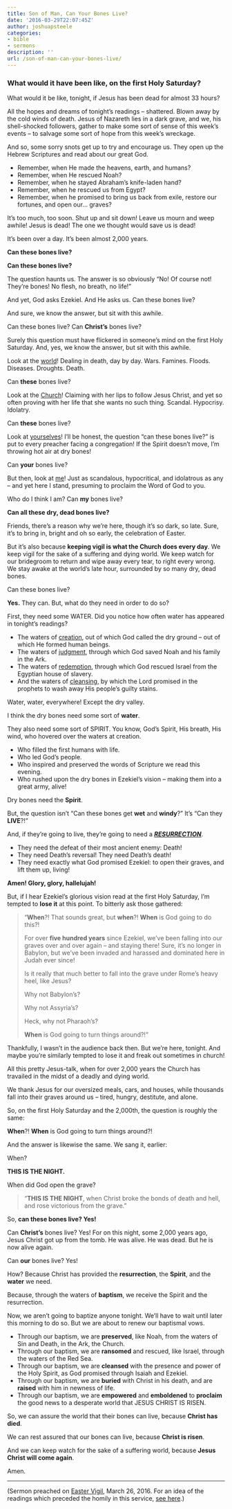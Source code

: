 ```yaml
---
title: Son of Man, Can Your Bones Live?
date: '2016-03-29T22:07:45Z'
author: joshuapsteele
categories:
- bible
- sermons
description: ''
url: /son-of-man-can-your-bones-live/
---
```

### **What would it have been like, on the first Holy Saturday?**

What would it be like, tonight, if Jesus has been dead for almost 33 hours?

All the hopes and dreams of tonight’s readings – shattered. Blown away by the cold winds of death. Jesus of Nazareth lies in a dark grave, and we, his shell-shocked followers, gather to make some sort of sense of this week’s events – to salvage some sort of hope from this week’s wreckage.

And so, some sorry snots get up to try and encourage us. They open up the Hebrew Scriptures and read about our great God.

- Remember, when He made the heavens, earth, and humans?
- Remember, when He rescued Noah?
- Remember, when he stayed Abraham’s knife-laden hand?
- Remember, when he rescued us from Egypt?
- Remember, when he promised to bring us back from exile, restore our fortunes, and open our… graves?

It’s too much, too soon. Shut up and sit down! Leave us mourn and weep awhile! Jesus is dead! The one we thought would save us is dead!

It’s been over a day. It’s been almost 2,000 years.

**Can these bones live?**

**Can these bones live?**

The question haunts us. The answer is so obviously “No! Of course not! They’re bones! No flesh, no breath, no life!”

And yet, God asks Ezekiel. And He asks us. Can these bones live?

And sure, we know the answer, but sit with this awhile.

Can these bones live? Can **Christ’s** bones live?

Surely this question must have flickered in someone’s mind on the first Holy Saturday. And, yes, we know the answer, but sit with this awhile.

Look at the <u>world</u>! Dealing in death, day by day. Wars. Famines. Floods. Diseases. Droughts. Death.

Can **these** bones live?

Look at the <u>Church</u>! Claiming with her lips to follow Jesus Christ, and yet so often proving with her life that she wants no such thing. Scandal. Hypocrisy. Idolatry.

Can **these** bones live?

Look at <u>yourselves</u>! I’ll be honest, the question “can these bones live?” is put to every preacher facing a congregation! If the Spirit doesn’t move, I’m throwing hot air at dry bones!

Can **your** bones live?

But then, look at <u>me</u>! Just as scandalous, hypocritical, and idolatrous as any – and yet here I stand, presuming to proclaim the Word of God to you.

Who do I think I am? Can **my** bones live?

**Can all these dry, dead bones live?**

Friends, there’s a reason why we’re here, though it’s so dark, so late. Sure, it’s to bring in, bright and oh so early, the celebration of Easter.

But it’s also because **keeping vigil is what the Church does every day**. We keep vigil for the sake of a suffering and dying world. We keep watch for our bridegroom to return and wipe away every tear, to right every wrong. We stay awake at the world’s late hour, surrounded by so many dry, dead bones.

Can these bones live?

**Yes.** They can. But, what do they need in order to do so?

First, they need some WATER. Did you notice how often water has appeared in tonight’s readings?

- The waters of <u>creation</u>, out of which God called the dry ground – out of which He formed human beings.
- The waters of <u>judgment</u>, through which God saved Noah and his family in the Ark.
- The waters of <u>redemption</u>, through which God rescued Israel from the Egyptian house of slavery.
- And the waters of <u>cleansing</u>, by which the Lord promised in the prophets to wash away His people’s guilty stains.

Water, water, everywhere! Except the dry valley.

I think the dry bones need some sort of **water**.

They also need some sort of SPIRIT. You know, God’s Spirit, His breath, His wind, who hovered over the waters at creation.

- Who filled the first humans with life.
- Who led God’s people.
- Who inspired and preserved the words of Scripture we read this evening.
- Who rushed upon the dry bones in Ezekiel’s vision – making them into a great army, alive!

Dry bones need the **Spirit**.

But, the question isn’t “Can these bones get **wet** and **windy**?” It’s “Can they **LIVE**?!”

And, if they’re going to live, they’re going to need a <u>***RESURRECTION***</u>.

- They need the defeat of their most ancient enemy: Death!
- They need Death’s reversal! They need Death’s death!
- They need exactly what God promised Ezekiel: to open their graves, and lift them up, living!

**Amen! Glory, glory, hallelujah!**

But, if I hear Ezekiel’s glorious vision read at the first Holy Saturday, I’m tempted to **lose it** at this point. To bitterly ask those gathered:

> “**When**?! That sounds great, but **when**?! **When** is God going to do this?!
> 
> For over **five hundred years** since Ezekiel, we’ve been falling into our graves over and over again – and staying there! Sure, it’s no longer in Babylon, but we’ve been invaded and harassed and dominated here in Judah ever since!
> 
> Is it really that much better to fall into the grave under Rome’s heavy heel, like Jesus?
> 
> Why not Babylon’s?
> 
> Why not Assyria’s?
> 
> Heck, why not Pharaoh’s?
> 
> **When** is God going to turn things around?!”

Thankfully, I wasn’t in the audience back then. But we’re here, tonight. And maybe you’re similarly tempted to lose it and freak out sometimes in church!

All this pretty Jesus-talk, when for over 2,000 years the Church has travailed in the midst of a deadly and dying world.

We thank Jesus for our oversized meals, cars, and houses, while thousands fall into their graves around us – tired, hungry, destitute, and alone.

So, on the first Holy Saturday and the 2,000th, the question is roughly the same:

**When**?! **When** is God going to turn things around?!

And the answer is likewise the same. We sang it, earlier:

When?

**THIS IS THE NIGHT.**

When did God open the grave?

> “**THIS IS THE NIGHT**, when Christ broke the bonds of death and hell, and rose victorious from the grave.”

So, **can these bones live? Yes!**

Can **Christ’s** bones live? Yes! For on this night, some 2,000 years ago, Jesus Christ got up from the tomb. He was alive. He was dead. But he is now alive again.

Can **our** bones live? Yes!

How? Because Christ has provided the **resurrection**, the **Spirit**, and the **water** we need.

Because, through the waters of **baptism**, we receive the Spirit and the resurrection.

Now, we aren’t going to baptize anyone tonight. We’ll have to wait until later this morning to do so. But we are about to renew our baptismal vows.

- Through our baptism, we are **preserved**, like Noah, from the waters of Sin and Death, in the Ark, the Church.
- Through our baptism, we are **ransomed** and rescued, like Israel, through the waters of the Red Sea.
- Through our baptism, we are **cleansed** with the presence and power of the Holy Spirit, as God promised through Isaiah and Ezekiel.
- Through our baptism, we are **buried** with Christ in his death, and are **raised** with him in newness of life.
- Through our baptism, we are **empowered** and **emboldened** to **proclaim** the good news to a desperate world that JESUS CHRIST IS RISEN.

So, we can assure the world that their bones can live, because **Christ has died**.

We can rest assured that our bones can live, because **Christ is risen**.

And we can keep watch for the sake of a suffering world, because **Jesus Christ will come again**.

Amen.

---

(Sermon preached on [Easter Vigil](http://www.bcponline.org/SpecialDays/EasterVigil.html), March 26, 2016. For an idea of the readings which preceded the homily in this service, [see here](http://lectionary.library.vanderbilt.edu/texts.php?id=131).)